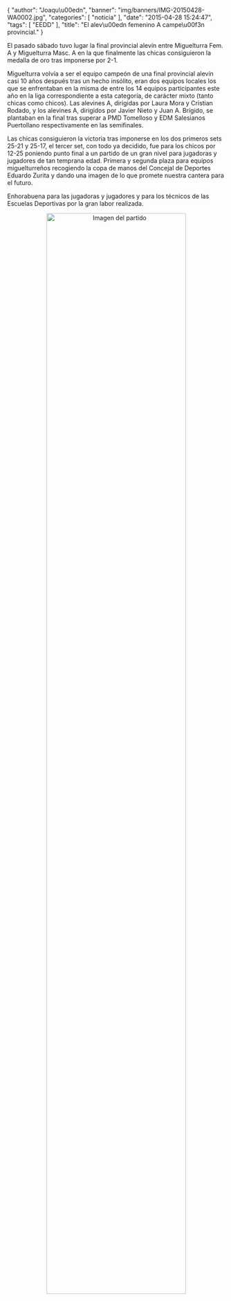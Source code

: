 {
  "author": "Joaqu\u00edn", 
  "banner": "img/banners/IMG-20150428-WA0002.jpg", 
  "categories": [
    "noticia"
  ], 
  "date": "2015-04-28 15:24:47", 
  "tags": [
    "EEDD"
  ], 
  "title": "El alev\u00edn femenino A campe\u00f3n provincial."
}

El pasado sábado tuvo lugar la final provincial alevín entre Miguelturra Fem. A y Miguelturra Masc. A en la que finalmente las chicas consiguieron la medalla de oro tras imponerse por 2-1.

Miguelturra volvía a ser el equipo campeón de una final provincial alevín casi 10 años después tras un hecho insólito, eran dos equipos locales los que se enfrentaban en la misma de entre los 14 equipos participantes este año en la liga correspondiente a esta categoría, de carácter mixto (tanto chicas como chicos). Las alevines A, dirigidas por Laura Mora y Cristian Rodado, y los alevines A, dirigidos por Javier Nieto y Juan A. Brígido, se plantaban en la final tras superar a PMD Tomelloso y EDM Salesianos Puertollano respectivamente en las semifinales.

Las chicas consiguieron la victoria tras imponerse en los dos primeros sets 25-21 y 25-17, el tercer set, con todo ya decidido, fue para los chicos por 12-25 poniendo punto final a un partido de un gran nivel para jugadoras y jugadores de tan temprana edad. Primera y segunda plaza para equipos miguelturreños recogiendo la copa de manos del Concejal de Deportes Eduardo Zurita y dando una imagen de lo que promete nuestra cantera para el futuro.

Enhorabuena para las jugadoras y jugadores y para los técnicos de las Escuelas Deportivas por la gran labor realizada.

<center>
<a target="_new" href="http://www.advmiguelturra.org/drupal/sites/default/files/IMG-20150428-WA0002.jpg"> 
<img alt="Imagen del partido" width="80%" align="center" src="http://www.advmiguelturra.org/drupal/sites/default/files/IMG-20150428-WA0002.jpg"/> </a> </center>


